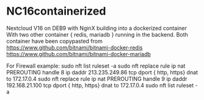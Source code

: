 # NC16containerized
Nextcloud V16 on DEB9 with NginX building into a dockerized container
With two other container { redis, mariadb } running in the backend. Both container have been copypasted from 
https://www.github.com/bitnami/bitnami-docker-redis
https://www.github.com/bitnami/bitnami-docker-mariadb

For Firewall example:
sudo nft list ruleset -a
sudo nft replace rule ip nat PREROUTING handle 8 ip daddr 213.235.249.86 tcp dport { http, https} dnat to 172.17.0.4
sudo nft replace rule ip nat PREROUTING handle 9 ip daddr 192.168.21.100 tcp dport { http, https} dnat to 172.17.0.4
sudo nft list ruleset -a

